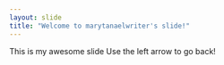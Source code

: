 ```yaml
---
layout: slide
title: "Welcome to marytanaelwriter's slide!"
---
```

This is my awesome slide
Use the left arrow to go back!
